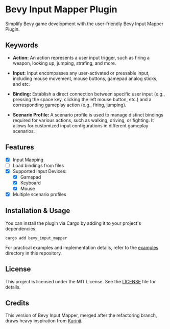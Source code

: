 # Bevy Input Mapper Plugin

Simplify Bevy game development with the user-friendly Bevy Input Mapper Plugin.

## Keywords

- **Action:** An action represents a user input trigger, such as firing a weapon, looking up, jumping, strafing, and more.

- **Input:** Input encompasses any user-activated or pressable input, including mouse movement, mouse buttons, gamepad analog sticks, and etc.

- **Binding:** Establish a direct connection between specific user input (e.g., pressing the space key, clicking the left mouse button, etc.) and a corresponding gameplay action (e.g., firing, jumping).

- **Scenario Profile:** A scenario profile is used to manage distinct bindings required for various actions, such as walking, driving, or fighting. It allows for customized input configurations in different gameplay scenarios.

## Features

- [x] Input Mapping
- [ ] Load bindings from files
- [x] Supported Input Devices:
  - [x] Gamepad
  - [x] Keyboard
  - [x] Mouse
- [x] Multiple scenario profiles

## Installation & Usage

You can install the plugin via Cargo by adding it to your project's dependencies:

```
cargo add bevy_input_mapper
```

For practical examples and implementation details, refer to the [examples](examples/) directory in this repository.


## License

This project is licensed under the MIT License. See the [LICENSE](LICENSE) file for details.

## Credits

This version of Bevy Input Mapper, merged after the refactoring branch, draws heavy inspiration from [Kurinji](https://github.com/PradeepKumarRajamanickam/kurinji).